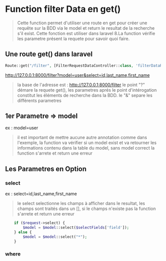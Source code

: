 # Function filter Data en get()
> Cette function permet d'utiliser une route en get pour créer une requête sur la BDD via le model et return le resultat de la recherche s'il exist. Cette fonction est utiliser dans laravel 8.La function vérifie les parametre présent la requete pour savoir quoi faire.

## Une route get() dans laravel 
```php
Route::get("/filter", [FilterRequestDataController::class, 'filterDataRequest']);
```
http://127.0.0.1:8000/filter?model=user&select=id,last_name,first_name
> la base de l'adresse est : http://127.0.0.1:8000/filter
> le point "?" démare la requete get(), les parametres aprés le point d'intérogation constitut les éléments de recherche dans la BDD.
> le "&" separe les différents parametres

## 1er Parametre => model
ex : model=user
> il est important de mettre aucune autre annotation comme dans l'exemple, la function va vérifier si un model exist et va retourner les informations contenu dans la table du model, sans model correct la function s'arrete et return une erreur

## Les Parametres en Option

### select
ex : select=id,last_name,first_name
> le select selectionne les champs à afficher dans le resultat, les champs sont traités dans un [], si le champs n'existe pas la function s'arrete et return une erreur
```php
    if ($request->select) {
        $model = $model::select($selectFields['field']);
    } else {
        $model = $model::select("*");
    }
```
### where
